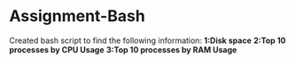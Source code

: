 # Assignment-Bash
Created bash script to find the following information:
**1:Disk space**
**2:Top 10 processes by CPU Usage**
**3:Top 10 processes by RAM Usage**